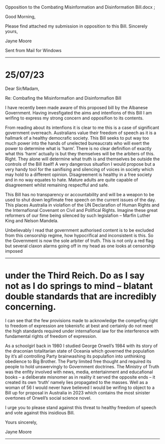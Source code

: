 Opposition to the Combating Misinformation and Disinformation Bill.docx ;

Good Morning,

Please find attached my submission in opposition to this Bill.
Sincerely yours,

Jayne Moore

Sent from Mail for Windows


-----

# 25/07/23

 Dear Sir/Madam,

 Re: Combafing the Misinformafion and Disinformafion Bill

 I have recently been made aware of this proposed bill by the Albanese Government. Having invesfigated the aims and intenfions of this Bill I am wrifing to express my strong concern and opposifion to its contents.

 From reading about its intenfions it is clear to me this is a case of significant government overreach. Australians value their freedom of speech as it is a hallmark of a healthy democrafic society. This Bill seeks to put way too much power into the hands of unelected bureaucrats who will exert the power to determine what is ‘harm’. There is no clear definifion of exactly what this ‘harm’ actually is but they themselves will be the arbiters of this. Right. They alone will determine what truth is and themselves be outside the controls of the Bill itself! A very dangerous situafion I would propose but a very handy tool for the sanifising and silencing of voices in society which may hold to a different opinion. Disagreement is healthy in a free society and in no way equates to hate. Mature adults are quite capable of disagreement whilst remaining respecfful and safe.

 This Bill has no transparency or accountability and will be a weapon to be used to shut down legifimate free speech on the current issues of the day. This places Australia in violafion of the UN Declarafion of Human Rights and the Internafional Covenant on Civil and Polifical Rights. Imagine these great reformers of our fime being silenced by such legislafion – Marfin Luther King and Nelson Mandela.

 Unbelievably I read that government authorised content is to be excluded from this censorship regime, how hypocrifical and inconsistent is this. So the Government is now the sole arbiter of truth. This is not only a red flag but several claxon alarms going off in my head as one looks at censorship imposed


-----

# under the Third Reich. Do as I say not as I do springs to mind – blatant double standards that are incredibly concerning.

 I can see that the few provisions made to acknowledge the compefing right to freedom of expression are tokenisfic at best and certainly do not meet the high standards required under internafional law for the interference with fundamental rights of freedom of expression.

 As a schoolgirl back in 1980 I studied George Orwell’s 1984 with its story of the draconian totalitarian state of Oceania which governed the populafion by it’s all controlling Party brainwashing its populafion into unthinking obedience to Big Brother. The Party limited free thought and required its people to hold unswervingly to Government doctrines. The Ministry of Truth was the enfity involved with news, media, entertainment and educafional books – a deliberate misnomer as in reality it served the opposite ends – it created its own ‘truth’ namely lies propagated to the masses. Well as a woman of 56 I would never have believed I would be wrifing to object to a Bill up for proposal in Australia in 2023 which contains the most sinister overtones of Orwell’s social science novel.

 I urge you to please stand against this threat to healthy freedom of speech and vote against this insidious Bill.

 Yours sincerely,

 Jayne Moore


-----

